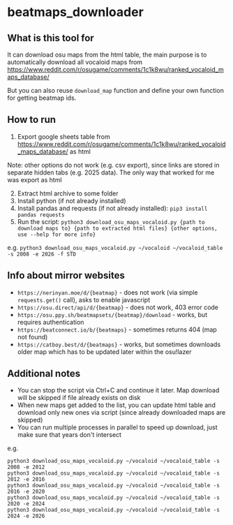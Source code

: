 # beatmaps_downloader

## What is this tool for

It can download osu maps from the html table, the main purpose is to automatically download all vocaloid maps from https://www.reddit.com/r/osugame/comments/1c1k8wu/ranked_vocaloid_maps_database/

But you can also reuse `download_map` function and define your own function for getting beatmap ids.

## How to run

1. Export google sheets table from https://www.reddit.com/r/osugame/comments/1c1k8wu/ranked_vocaloid_maps_database/ as html

Note: other options do not work (e.g. csv export), since links are stored in separate hidden tabs (e.g. 2025 data). The only way that worked for me was export as html

2. Extract html archive to some folder
3. Install python (if not already installed)
4. Install pandas and requests (if not already installed): `pip3 install pandas requests`
5. Run the script: `python3 download_osu_maps_vocaloid.py {path to download maps to} {path to extracted html files} {other options, use --help for more info}`

e.g. `python3 download_osu_maps_vocaloid.py ~/vocaloid ~/vocaloid_table -s 2008 -e 2026 -f STD`

## Info about mirror websites

- `https://nerinyan.moe/d/{beatmap}` - does not work (via simple `requests.get()` call), asks to enable javascript
- `https://osu.direct/api/d/{beatmap}` - does not work, 403 error code
- `https://osu.ppy.sh/beatmapsets/{beatmap}/download` - works, but requires authentication
- `https://beatconnect.io/b/{beatmaps}` - sometimes returns 404 (map not found)
- `https://catboy.best/d/{beatmaps}` - works, but sometimes downloads older map which has to be updated later within the osu!lazer


## Additional notes

- You can stop the script via Ctrl+C and continue it later. Map download will be skipped if file already exists on disk
- When new maps get added to the list, you can update html table and download only new ones via script (since already downloaded maps are skipped)
- You can run multiple processes in parallel to speed up download, just make sure that years don't intersect

e.g.
```
python3 download_osu_maps_vocaloid.py ~/vocaloid ~/vocaloid_table -s 2008 -e 2012
python3 download_osu_maps_vocaloid.py ~/vocaloid ~/vocaloid_table -s 2012 -e 2016
python3 download_osu_maps_vocaloid.py ~/vocaloid ~/vocaloid_table -s 2016 -e 2020
python3 download_osu_maps_vocaloid.py ~/vocaloid ~/vocaloid_table -s 2020 -e 2024
python3 download_osu_maps_vocaloid.py ~/vocaloid ~/vocaloid_table -s 2024 -e 2026
```

